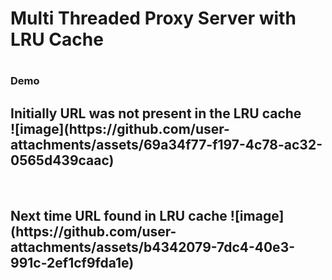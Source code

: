 <h1>Multi Threaded Proxy Server with LRU Cache <h1>


<h3>Demo</h3>

<h2>Initially URL was not present in the LRU cache<br>
![image](https://github.com/user-attachments/assets/69a34f77-f197-4c78-ac32-0565d439caac)
</h2>
<br>
<h2>Next time URL found in LRU cache
![image](https://github.com/user-attachments/assets/b4342079-7dc4-40e3-991c-2ef1cf9fda1e)
</h2>



